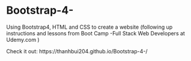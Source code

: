# Bootstrap-4-
Using Bootstrap4, HTML and CSS to create a website (following up instructions and lessons from Boot Camp -Full Stack Web Developers at Udemy.com )
<p> Check it out: https://thanhbui204.github.io/Bootstrap-4-/ </p>
